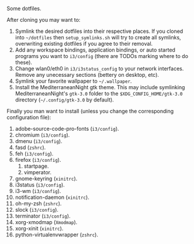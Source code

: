 Some dotfiles.

After cloning you may want to:
   1. Symlink the desired dotfiles into their respective places. If you cloned into `~/dotfiles` then `setup_symlinks.sh` will try to create all symlinks, overwriting existing dotfiles if you agree to their removal.
   2. Add any workspace bindings, application bindings, or auto started programs you want to `i3/config` (there are TODOs marking where to do these).
   3. Change wlan0/eth0 in `i3/i3status_config` to your network interfaces. Remove any unecessary sections (bettery on desktop, etc).
   4. Symlink your favorite wallpaper to `~/.wallpaper`.
   5. Install the MediterraneanNight gtk theme. This may include symlinking MediterraneanNight's `gtk-3.0` folder to the `$XDG_CONFIG_HOME/gtk-3.0` directory (`~/.config/gtk-3.0` by default).

Finally you man want to install (unless you change the corresponding configuration file):
   1. adobe-source-code-pro-fonts (`i3/config`).
   1. chromium (`i3/config`).
   1. dmenu (`i3/config`).
   1. fasd (`zshrc`).
   1. feh (`i3/config`).
   1. firefox (`i3/config`).
      1. startpage.
      1. vimperator.
   1. gnome-keyring (`xinitrc`).
   1. i3status (`i3/config`).
   1. i3-wm (`i3/config`).
   1. notification-daemon (`xinitrc`).
   1. oh-my-zsh (`zshrc`).
   1. slock (`i3/config`).
   1. terminator (`i3/config`).
   1. xorg-xmodmap (`Xmodmap`).
   1. xorg-xinit (`xinitrc`).
   1. python-virtualenvwrapper (`zshrc`).
